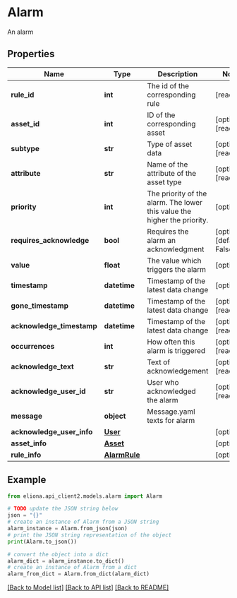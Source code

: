 # Alarm

An alarm

## Properties

Name | Type | Description | Notes
------------ | ------------- | ------------- | -------------
**rule_id** | **int** | The id of the corresponding rule | [readonly] 
**asset_id** | **int** | ID of the corresponding asset | [optional] [readonly] 
**subtype** | **str** | Type of asset data | [optional] [readonly] 
**attribute** | **str** | Name of the attribute of the asset type | [optional] [readonly] 
**priority** | **int** | The priority of the alarm. The lower this value the higher the priority. | [optional] 
**requires_acknowledge** | **bool** | Requires the alarm an acknowledgment | [optional] [default to False]
**value** | **float** | The value which triggers the alarm | [optional] 
**timestamp** | **datetime** | Timestamp of the latest data change | [optional] 
**gone_timestamp** | **datetime** | Timestamp of the latest data change | [optional] [readonly] 
**acknowledge_timestamp** | **datetime** | Timestamp of the latest data change | [optional] [readonly] 
**occurrences** | **int** | How often this alarm is triggered | [optional] [readonly] 
**acknowledge_text** | **str** | Text of acknowledgement | [optional] [readonly] 
**acknowledge_user_id** | **str** | User who acknowledged the alarm | [optional] [readonly] 
**message** | **object** | Message.yaml texts for alarm | 
**acknowledge_user_info** | [**User**](User.md) |  | [optional] 
**asset_info** | [**Asset**](Asset.md) |  | [optional] 
**rule_info** | [**AlarmRule**](AlarmRule.md) |  | [optional] 

## Example

```python
from eliona.api_client2.models.alarm import Alarm

# TODO update the JSON string below
json = "{}"
# create an instance of Alarm from a JSON string
alarm_instance = Alarm.from_json(json)
# print the JSON string representation of the object
print(Alarm.to_json())

# convert the object into a dict
alarm_dict = alarm_instance.to_dict()
# create an instance of Alarm from a dict
alarm_from_dict = Alarm.from_dict(alarm_dict)
```
[[Back to Model list]](../README.md#documentation-for-models) [[Back to API list]](../README.md#documentation-for-api-endpoints) [[Back to README]](../README.md)


